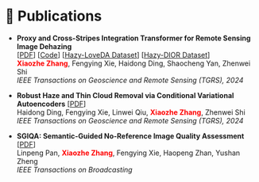 # 📝 Publications

* <b>Proxy and Cross-Stripes Integration Transformer for Remote Sensing Image Dehazing</b><br>
[<a href="https://ieeexplore.ieee.org/stamp/stamp.jsp?tp=&arnumber=10677537">PDF</a>] [<a href="https://github.com/SmileShaun/PCSformer">Code</a>] [<a href="https://huggingface.co/datasets/SmileShaun/Hazy-LoveDA">Hazy-LoveDA Dataset</a>] [<a href="https://huggingface.co/datasets/SmileShaun/Hazy-DIOR">Hazy-DIOR Dataset</a>]<br>
<b><font color="red">Xiaozhe Zhang</font></b>, Fengying Xie, Haidong Ding, Shaocheng Yan, Zhenwei Shi<br>
<i>IEEE Transactions on Geoscience and Remote Sensing (TGRS), 2024</i><br>


* <b>Robust Haze and Thin Cloud Removal via Conditional Variational Autoencoders</b> [<a href="https://ieeexplore.ieee.org/stamp/stamp.jsp?tp=&arnumber=10401022">PDF</a>] <br>
Haidong Ding, Fengying Xie, Linwei Qiu, <b><font color="red">Xiaozhe Zhang</font></b>, Zhenwei Shi<br>
<i>IEEE Transactions on Geoscience and Remote Sensing (TGRS), 2024</i><br>


* <b>SGIQA: Semantic-Guided No-Reference Image Quality Assessment</b> [<a href="https://ieeexplore.ieee.org/stamp/stamp.jsp?tp=&arnumber=10679236">PDF</a>] <br>
Linpeng Pan, <b><font color="red">Xiaozhe Zhang</font></b>, Fengying Xie, Haopeng Zhan, Yushan Zheng <br>
<i>IEEE Transactions on Broadcasting</i><br>
